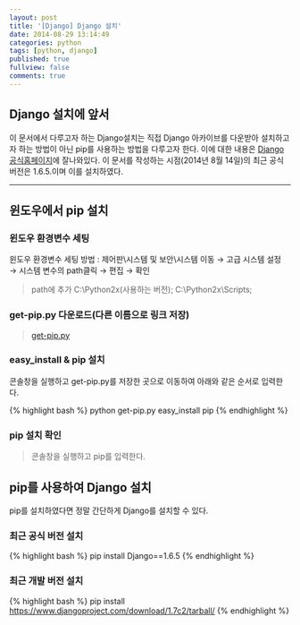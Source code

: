 ```yaml
---
layout: post
title: '[Django] Django 설치'
date: 2014-08-29 13:14:49
categories: python
tags: [python, django]
published: true
fullview: false
comments: true
---
```


## Django 설치에 앞서

이 문서에서 다루고자 하는 Django설치는 직접 Django 아카이브를 다운받아 설치하고자 하는 방법이 아닌 pip를 사용하는 방법을 다루고자 한다. 이에 대한 내용은 [Django 공식홈페이지](https://www.djangoproject.com/download/)에 잘나와있다. 이 문서를 작성하는 시점(2014년 8월 14일)의 최근 공식 버전은 1.6.5.이며 이를 설치하였다.

* * *

## 윈도우에서 pip 설치

### 윈도우 환경변수 세팅

윈도우 환경변수 세팅 방법 : 제어판\시스템 및 보안\시스템 이동 → 고급 시스템 설정 → 시스템 변수의 path클릭 → 편집 → 확인

> path에 추가 C:\Python2x(사용하는 버전); C:\Python2x\Scripts;


### get-pip.py 다운로드(다른 이름으로 링크 저장)

> [get-pip.py](https://bootstrap.pypa.io/get-pip.py)


### easy_install & pip 설치

콘솔창을 실행하고 get-pip.py를 저장한 곳으로 이동하여 아래와 같은 순서로 입력한다.

{% highlight bash %}
python get-pip.py
easy_install pip
{% endhighlight %}

### pip 설치 확인

> 콘솔창을 실행하고 pip를 입력한다.


## pip를 사용하여 Django 설치

pip를 설치하였다면 정말 간단하게 Django를 설치할 수 있다.

### 최근 공식 버전 설치

{% highlight bash %}
pip install Django==1.6.5
{% endhighlight %}

### 최근 개발 버전 설치

{% highlight bash %}
pip install https://www.djangoproject.com/download/1.7c2/tarball/
{% endhighlight %}

